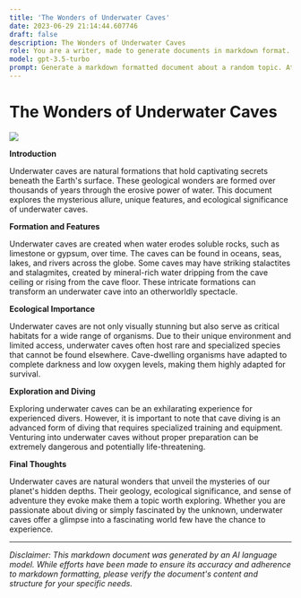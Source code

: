 ```yaml
---
title: 'The Wonders of Underwater Caves'
date: 2023-06-29 21:14:44.607746
draft: false
description: The Wonders of Underwater Caves
role: You are a writer, made to generate documents in markdown format. It is very important that all of the documents you generate are in valid markdown format.
model: gpt-3.5-turbo
prompt: Generate a markdown formatted document about a random topic. At the bottom, include a disclaimer explaining that the document was generated by you. The first line of the document should be the title. Make sure that the entire document is in proper markdown format, using a mix of various tags to make the document visually appealing.
---
```


# The Wonders of Underwater Caves

![](https://images.unsplash.com/photo-1569668476663-0ddfad850f86)

**Introduction**

Underwater caves are natural formations that hold captivating secrets beneath the Earth's surface. These geological wonders are formed over thousands of years through the erosive power of water. This document explores the mysterious allure, unique features, and ecological significance of underwater caves.

**Formation and Features**

Underwater caves are created when water erodes soluble rocks, such as limestone or gypsum, over time. The caves can be found in oceans, seas, lakes, and rivers across the globe. Some caves may have striking stalactites and stalagmites, created by mineral-rich water dripping from the cave ceiling or rising from the cave floor. These intricate formations can transform an underwater cave into an otherworldly spectacle.

**Ecological Importance**

Underwater caves are not only visually stunning but also serve as critical habitats for a wide range of organisms. Due to their unique environment and limited access, underwater caves often host rare and specialized species that cannot be found elsewhere. Cave-dwelling organisms have adapted to complete darkness and low oxygen levels, making them highly adapted for survival.

**Exploration and Diving**

Exploring underwater caves can be an exhilarating experience for experienced divers. However, it is important to note that cave diving is an advanced form of diving that requires specialized training and equipment. Venturing into underwater caves without proper preparation can be extremely dangerous and potentially life-threatening.

**Final Thoughts**

Underwater caves are natural wonders that unveil the mysteries of our planet's hidden depths. Their geology, ecological significance, and sense of adventure they evoke make them a topic worth exploring. Whether you are passionate about diving or simply fascinated by the unknown, underwater caves offer a glimpse into a fascinating world few have the chance to experience.

---

*Disclaimer: This markdown document was generated by an AI language model. While efforts have been made to ensure its accuracy and adherence to markdown formatting, please verify the document's content and structure for your specific needs.*